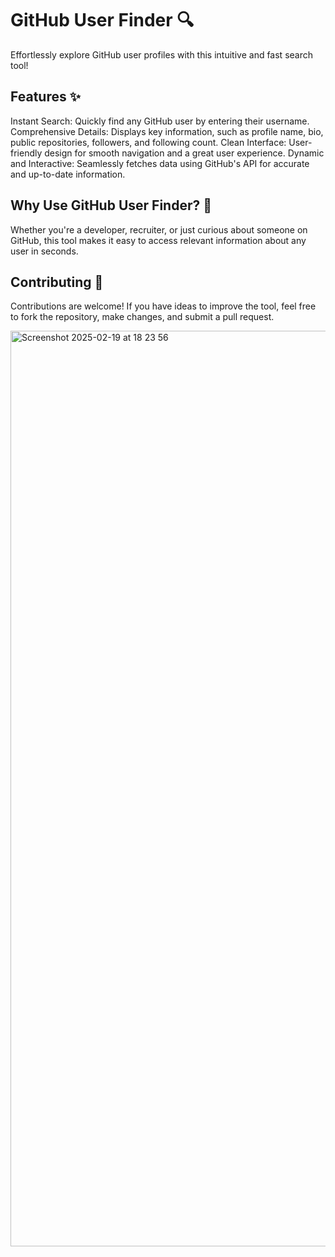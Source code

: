 # GitHub User Finder 🔍

Effortlessly explore GitHub user profiles with this intuitive and fast search tool!

## Features ✨
Instant Search: Quickly find any GitHub user by entering their username.
Comprehensive Details: Displays key information, such as profile name, bio, public repositories, followers, and following count.
Clean Interface: User-friendly design for smooth navigation and a great user experience.
Dynamic and Interactive: Seamlessly fetches data using GitHub's API for accurate and up-to-date information.

## Why Use GitHub User Finder? 🚀
Whether you're a developer, recruiter, or just curious about someone on GitHub, this tool makes it easy to access relevant information about any user in seconds.

## Contributing 🤝
Contributions are welcome! If you have ideas to improve the tool, feel free to fork the repository, make changes, and submit a pull request.

<img width="1465" alt="Screenshot 2025-02-19 at 18 23 56" src="https://github.com/user-attachments/assets/7bf8d4e8-ce4d-4060-a1b0-9371ba5e57c3" />
